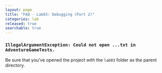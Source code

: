 ```yaml
---
layout: page
title: "FAQ - Lab03: Debugging (Part 2)"
categories: lab
released: true
searchable: true
---
```


### `IllegalArgumentException: Could not open ...txt in AdventureGameTests.`

Be sure that you’ve opened the project with the `lab03` folder as the parent directory.


